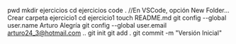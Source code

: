 pwd
mkdir ejercicios
cd ejercicios
code .
//En VSCode, opción New Folder... Crear carpeta ejercicio1
cd ejercicio1
touch README.md
git config --global user.name Arturo Alegría
git config --global user.email arturo24_3@hotmail.com
..
git init
git add .
git commit -m "Versión Inicial"